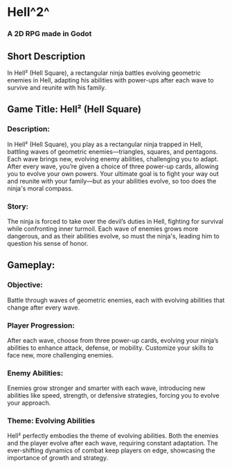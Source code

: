 # Hell^2^
### A 2D RPG made in Godot

## Short Description
In Hell² (Hell Square), a rectangular ninja battles evolving geometric enemies in Hell, adapting his abilities with power-ups after each wave to survive and reunite with his family.

## Game Title: Hell² (Hell Square)

### Description:
In Hell² (Hell Square), you play as a rectangular ninja trapped in Hell, battling waves of geometric enemies—triangles, squares, and pentagons. Each wave brings new, evolving enemy abilities, challenging you to adapt. After every wave, you’re given a choice of three power-up cards, allowing you to evolve your own powers. Your ultimate goal is to fight your way out and reunite with your family—but as your abilities evolve, so too does the ninja's moral compass.

### Story:
The ninja is forced to take over the devil’s duties in Hell, fighting for survival while confronting inner turmoil. Each wave of enemies grows more dangerous, and as their abilities evolve, so must the ninja's, leading him to question his sense of honor.

## Gameplay:
### Objective: 
Battle through waves of geometric enemies, each with evolving abilities that change after every wave.
### Player Progression: 
After each wave, choose from three power-up cards, evolving your ninja’s abilities to enhance attack, defense, or mobility. Customize your skills to face new, more challenging enemies.
### Enemy Abilities: 
Enemies grow stronger and smarter with each wave, introducing new abilities like speed, strength, or defensive strategies, forcing you to evolve your approach.
### Theme: Evolving Abilities
Hell² perfectly embodies the theme of evolving abilities. Both the enemies and the player evolve after each wave, requiring constant adaptation. The ever-shifting dynamics of combat keep players on edge, showcasing the importance of growth and strategy.

